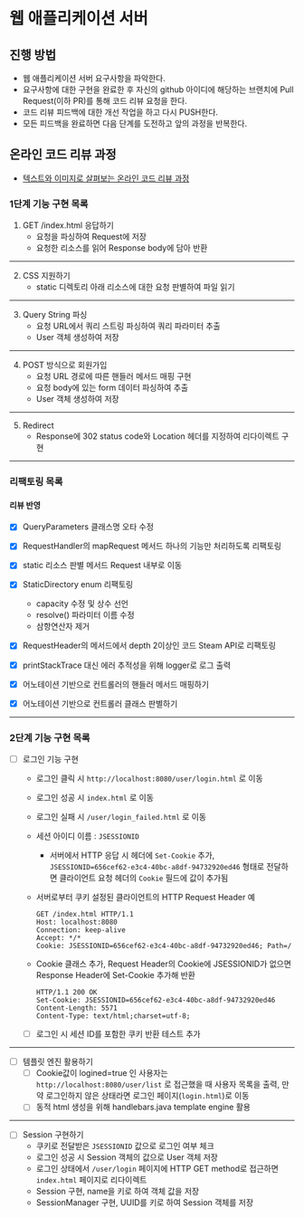 # 웹 애플리케이션 서버
## 진행 방법
* 웹 애플리케이션 서버 요구사항을 파악한다.
* 요구사항에 대한 구현을 완료한 후 자신의 github 아이디에 해당하는 브랜치에 Pull Request(이하 PR)를 통해 코드 리뷰 요청을 한다.
* 코드 리뷰 피드백에 대한 개선 작업을 하고 다시 PUSH한다.
* 모든 피드백을 완료하면 다음 단계를 도전하고 앞의 과정을 반복한다.

## 온라인 코드 리뷰 과정
* [텍스트와 이미지로 살펴보는 온라인 코드 리뷰 과정](https://github.com/next-step/nextstep-docs/tree/master/codereview)


### 1단계 기능 구현 목록
1. GET /index.html 응답하기
    - 요청을 파싱하여 Request에 저장
    - 요청한 리소스를 읽어 Response body에 담아 반환
---
2. CSS 지원하기
   - static 디렉토리 아래 리소스에 대한 요청 판별하여 파일 읽기
---
3. Query String 파싱
    - 요청 URL에서 쿼리 스트링 파싱하여 쿼리 파라미터 추출
    - User 객체 생성하여 저장
---
4. POST 방식으로 회원가입
    - 요청 URL 경로에 따른 핸들러 메서드 매핑 구현
    - 요청 body에 있는 form 데이터 파싱하여 추출
    - User 객체 생성하여 저장
---
5. Redirect
    - Response에 302 status code와 Location 헤더를 지정하여 리다이렉트 구현

---
### 리팩토링 목록
#### 리뷰 반영
- [x] QueryParameters 클래스명 오타 수정
- [x] RequestHandler의 mapRequest 메서드 하나의 기능만 처리하도록 리팩토링
- [x] static 리소스 판별 메서드 Request 내부로 이동
- [x] StaticDirectory enum 리팩토링
  - capacity 수정 및 상수 선언
  - resolve() 파라미터 이름 수정
  - 삼항연산자 제거
- [x] RequestHeader의 메서드에서 depth 2이상인 코드 Steam API로 리팩토링
- [x] printStackTrace 대신 에러 추적성을 위해 logger로 로그 출력


- [x] 어노테이션 기반으로 컨트롤러의 핸들러 메서드 매핑하기 
- [x] 어노테이션 기반으로 컨트롤러 클래스 판별하기

---
### 2단계 기능 구현 목록
- [ ] 로그인 기능 구현
  - 로그인 클릭 시 `http://localhost:8080/user/login.html` 로 이동
  - 로그인 성공 시 `index.html` 로 이동
  - 로그인 실패 시 `/user/login_failed.html` 로 이동
  - 세션 아이디 이름 : `JSESSIONID`
    - 서버에서 HTTP 응답 시 헤더에 `Set-Cookie` 추가, `JSESSIONID=656cef62-e3c4-40bc-a8df-94732920ed46` 형태로 전달하면 클라이언트 요청 헤더의 `Cookie` 필드에 값이 추가됨


  - 서버로부터 쿠키 설정된 클라이언트의 HTTP Request Header 예
    ```
    GET /index.html HTTP/1.1
    Host: localhost:8080
    Connection: keep-alive
    Accept: */*
    Cookie: JSESSIONID=656cef62-e3c4-40bc-a8df-94732920ed46; Path=/
    ```
  - Cookie 클래스 추가, Request Header의 Cookie에 JSESSIONID가 없으면 Response Header에 Set-Cookie 추가해 반환
    ```
    HTTP/1.1 200 OK 
    Set-Cookie: JSESSIONID=656cef62-e3c4-40bc-a8df-94732920ed46
    Content-Length: 5571
    Content-Type: text/html;charset=utf-8;
    ```

  - [ ] 로그인 시 세션 ID를 포함한 쿠키 반환 테스트 추가

---
- [ ] 템플릿 엔진 활용하기
  - [ ] Cookie값이 logined=true 인 사용자는 `http://localhost:8080/user/list` 로 접근했을 때 사용자 목록을 출력, 만약 로그인하지 않은 상태라면 로그인 페이지(`login.html`)로 이동
  - [ ] 동적 html 생성을 위해 handlebars.java template engine 활용

---
- [ ] Session 구현하기
  - 쿠키로 전달받은 `JSESSIONID` 값으로 로그인 여부 체크
  - 로그인 성공 시 Session 객체의 값으로 User 객체 저장
  - 로그인 상태에서 `/user/login` 페이지에 HTTP GET method로 접근하면 `index.html` 페이지로 리다이렉트
  - Session 구현, name을 키로 하여 객체 값을 저장 
  - SessionManager 구현, UUID를 키로 하여 Session 객체를 저장
  